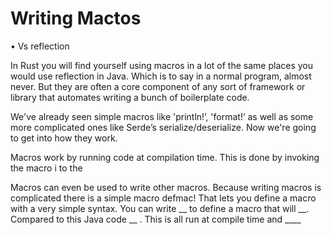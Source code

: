 # Writing Mactos

  • Vs reflection

In Rust you will find yourself using macros in a lot of the same places you would use reflection in Java. Which is to say in a normal program, almost never. But they are often a core component of any sort of framework or library that automates writing a bunch of boilerplate code.

We've already seen simple macros like 'println!’, 'format!’ as well as some more complicated ones like Serde’s serialize/deserialize. Now we're going to get into how they work.

Macros work by running code at compilation time. This is done by invoking the macro i to the

Macros can even be used to write other macros. Because writing macros is complicated there is a simple macro defmac! That lets you define a macro with a very simple syntax. You can write __ to define a macro that will __. Compared to this Java code __ . This is all run at compile time and ____

